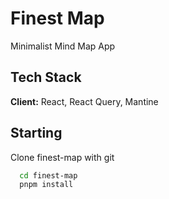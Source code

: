 
# Finest Map

Minimalist Mind Map App


## Tech Stack

**Client:** React, React Query, Mantine


## Starting

Clone finest-map with git

```bash
  cd finest-map
  pnpm install
```
    